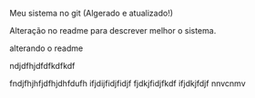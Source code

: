 Meu sistema no git (Algerado e atualizado!)

Alteração no readme para descrever melhor o sistema. 

alterando o readme

ndjdfhjdfdfkdfkdf

fndjfhjhfjdfhjdhfdufh
ifjdijfidjfidjf
fjdkjfidjfkdf
ifjdkjfdjf
nnvcnmv


